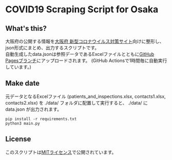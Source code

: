 # COVID19 Scraping Script for Osaka

## What's this?
大阪府の公開する情報を[大阪府 新型コロナウイルス対策サイト](https://covid19-osaka.info/)向けに整形し、
json形式にまとめ、出力するスクリプトです。  
自動生成したdata.jsonは参照データであるExcelファイルとともに[GitHub Pagesブランチ](https://github.com/y-chan/covid19osaka-scraping/tree/gh-pages)にアップロードされます。
(GitHub Actionsで1時間毎に自動実行しています。)

## Make date
元データとなるExcelファイル (patients_and_inspections.xlsx, contacts1.xlsx, contacts2.xlsx) を ./data/ フォルダに配置して実行すると、 ./data/ に data.json が出力されます。
```shell script
pip install -r requirements.txt
python3 main.py
```

## License
このスクリプトは[MITライセンス](LICENSE)で公開されています。
